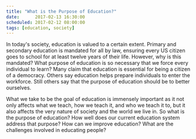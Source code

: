 ```yaml
---
title: "What is the Purpose of Education?"
date:      2017-02-13 16:30:00
scheduled: 2017-02-12 08:00:00
tags: [education, society]
---
```

In today's society, education is valued to a certain extent. Primary and secondary education is mandated for all by law, ensuring every US citizen goes to school for at least twelve years of their life. However, why is this mandated? What purpose of education is so necessary that we force every individual to learn? Many claim that education is essential for being a citizen of a democracy. Others say education helps prepare individuals to enter the workforce. Still others say that the purpose of education should be to better ourselves.

What we take to be the goal of education is immensely important as it not only affects what we teach, how we teach it, and who we teach it to, but it also affects the very nature of society and the world we live in. So what is the purpose of education? How well does our current education system address that purpose? How can we improve education? What are the challenges involved in educating people?
